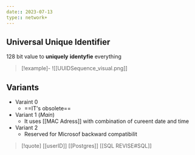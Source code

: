 ```yaml
---
date:: 2023-07-13
type:: network+
---
```

## Universal Unique Identifier

128 bit value to **uniquely** **identyfie** everything 
>[!example]-
>![[UUIDSequence_visual.png]]
## Variants 
- Varaint 0
	- ==IT's obsolete==
- Variant 1 (*Main*)
	- It uses [[MAC Adress]] with combination of cureent date and time 
- Variant 2 
	- Reserved for Microsof backward compatibilit


>[!quote] [[userID]] [[Postgres]] [[SQL REVISE#SQL]]